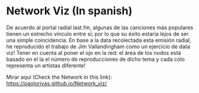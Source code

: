 # Network Viz (In spanish)
De acuerdo al portal radial last.fm, algunas de las canciones más populares tienen un estrecho vínculo entre sí; por lo que su éxito estaria lejos de ser una simple coincidencia. En base a la data recolectada esta emisión radial, he reproducido el trabajo de Jim Vallandingham como un ejercicio de data viz! Tener en cuenta al poner el ojo en la red: el área de los nodos está basado en el la el número de reproducciones de dicho tema y cada colo representa un artistas diferente!

Mirar aquí (Check the Network in this link): https://paolorivas.github.io/Network_viz/
